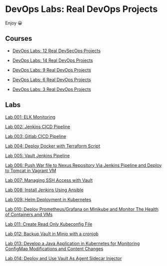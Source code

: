 # DevOps Labs: Real DevOps Projects

Enjoy 😀

## Courses

- [DevOps Labs: 12 Real DevSecOps Projects](https://www.udemy.com/course/devops-labs-12-real-devsecops-projects/)

- [DevOps Labs: 14 Real DevOps Projects](https://www.udemy.com/course/devops-labs-14-real-devops-projects/)

- [DevOps Labs: 9 Real DevOps Projects](https://www.udemy.com/course/devops-labs-9-real-devops-projects/)

- [DevOps Labs: 6 Real DevOps Projects](https://www.udemy.com/course/devops-labs-6-real-devops-projects/)

- [DevOps Labs: 3 Real DevOps Projects](https://www.udemy.com/course/devops-labs-9-real-devops-projects-free-version/)

## Labs

<!--
```text
Lab 001: ELK Monitoring

Lab 002: Jenkins CICD Pipeline

Lab 003: Gitlab CICD Pipeline

Lab 004: Deploy Docker with Terraform Script

Lab 005: Vault Jenkins Pipeline

Lab 006: Push War file to Nexus Repository Via Jenkins Pipeline and Deploy to Tomcat in Vagrant VM

Lab 007: Managing SSH Access with Vault

Lab 008: Install Jenkins Using Ansible

Lab 009: Helm Deployment in Kubernetes

Lab 010: Deploy Prometheus/Grafana on Minikube and Monitor The Health of Containers and VMs

Lab 011: Create Read Only Kubeconfig File

Lab 012: Backup Vault in Minio with a cronjob

Lab 013: Develop a Java Application in Kubernetes for Monitoring ConfigMap Modifications and Content Changes

Lab 014: Deploy and Use Vault As Agent Sidecar Injector
```
-->

[Lab 001: ELK Monitoring](001-ELKMonitoring/README.md)

[Lab 002: Jenkins CICD Pipeline](002-JenkinsCICD/README.md)

[Lab 003: Gitlab CICD Pipeline](003-GitlabCICD/README.md)

[Lab 004: Deploy Docker with Terraform Script](004-TerraformDockerDeployment/README.md)

[Lab 005: Vault Jenkins Pipeline](005-VaultJenkinsCICD/README.md)

[Lab 006: Push War file to Nexus Repository Via Jenkins Pipeline and Deploy to Tomcat in Vagrant VM](006-NexusJenkinsVagrantCICD/README.md)

[Lab 007: Managing SSH Access with Vault](007-VaultFreeIPAVagrantIAM)

[Lab 008: Install Jenkins Using Ansible](008-AnsibleVagrantJenkinsDeployment)

[Lab 009: Helm Deployment in Kubernetes](009-MinikubeHelmDeployment)

[Lab 010: Deploy Prometheus/Grafana on Minikube and Monitor The Health of Containers and VMs](010-MinikubeGrafanaPrometheusMultipassMonitoring/README.md)

[Lab 011: Create Read Only Kubeconfig File](011-KindKubeconfigReadOnlyConfiguration/README.md)

[Lab 012: Backup Vault in Minio with a cronjob](012-CronjobVaultBackupHelmMinikube/README.md)

[Lab 013: Develop a Java Application in Kubernetes for Monitoring ConfigMap Modifications and Content Changes](013-JavaMonitoryConfigmapMinikube/README.md)

[Lab 014: Deploy and Use Vault As Agent Sidecar Injector](014-VaultInjectorMinikube/README.md)

<!--
## More labs (WIP)

```dos
...
```
-->

<!--
```text
Lab 001: ELK Monitoring

Lab 002: Jenkins CICD Pipeline

Lab 003: Gitlab CICD Pipeline

Lab 004: Deploy Docker with Terraform Script

Lab 005: Vault Jenkins Pipeline

Lab 006: Push War file to Nexus Repository Via Jenkins Pipeline and Deploy to Tomcat in Vagrant VM

Lab 007: Managing SSH Access with Vault

Lab 008: Install Jenkins Using Ansible

Lab 009: Helm Deployment in Kubernetes

Lab 010: Deploy Prometheus/Grafana on Minikube and Monitor The Health of Containers and VMs

Lab 011: Create Read Only Kubeconfig File

Lab 012: Backup Vault in Minio with a cronjob

Lab 013: Develop a Java Application in Kubernetes for Monitoring ConfigMap Modifications and Content Changes

Lab 014: Deploy and Use Vault As Agent Sidecar Injector
```
-->
